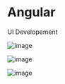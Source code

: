 # Angular
 UI Developement 


 ![image](https://github.com/vicky435435/Angular/assets/54996805/882fde88-0b34-40da-a149-a0d66bfb0869)



![image](https://github.com/vicky435435/Angular/assets/54996805/bbe9231e-6489-4cf2-acbe-0241abf3d394)



![image](https://github.com/vicky435435/Angular/assets/54996805/1616afd2-f4a0-4001-953c-b5e9ffba3d81)


